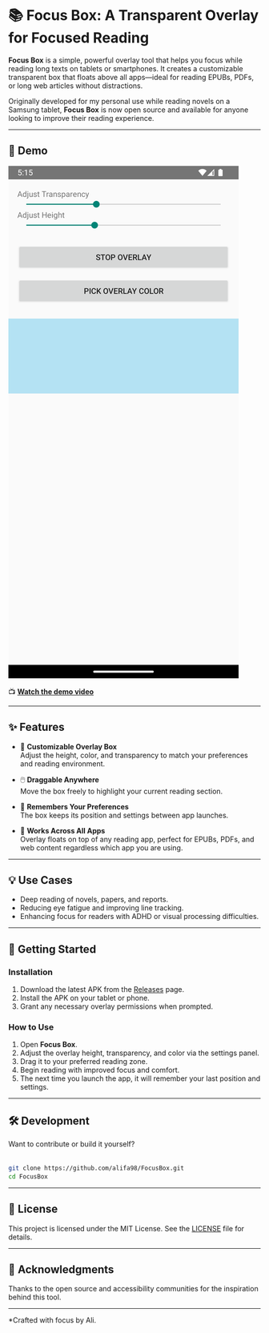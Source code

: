 
# 📚 Focus Box: A Transparent Overlay for Focused Reading

**Focus Box** is a simple, powerful overlay tool that helps you focus while reading long texts on tablets or smartphones. It creates a customizable transparent box that floats above all apps—ideal for reading EPUBs, PDFs, or long web articles without distractions.

Originally developed for my personal use while reading novels on a Samsung tablet, **Focus Box** is now open source and available for anyone looking to improve their reading experience.

---

## 🎥 Demo

![Screenshot of Focus Box in action](ss.png)

📺 [**Watch the demo video**](demo.webm)

---

## ✨ Features

- 🎨 **Customizable Overlay Box**  
  Adjust the height, color, and transparency to match your preferences and reading environment.

- 🖱️ **Draggable Anywhere**  
  Move the box freely to highlight your current reading section.

- 💾 **Remembers Your Preferences**  
  The box keeps its position and settings between app launches.

- 🧩 **Works Across All Apps**  
  Overlay floats on top of any reading app, perfect for EPUBs, PDFs, and web content regardless which app you are using.

---

## 💡 Use Cases

- Deep reading of novels, papers, and reports.
- Reducing eye fatigue and improving line tracking.
- Enhancing focus for readers with ADHD or visual processing difficulties.

---

## 🚀 Getting Started

### Installation

1. Download the latest APK from the [Releases](https://github.com/alifa98/FocusBox/releases) page.
2. Install the APK on your tablet or phone.
3. Grant any necessary overlay permissions when prompted.

### How to Use

1. Open **Focus Box**.
2. Adjust the overlay height, transparency, and color via the settings panel.
3. Drag it to your preferred reading zone.
4. Begin reading with improved focus and comfort.
5. The next time you launch the app, it will remember your last position and settings.

---

## 🛠️ Development

Want to contribute or build it yourself?

```bash

git clone https://github.com/alifa98/FocusBox.git
cd FocusBox

```

---

## 📜 License

This project is licensed under the MIT License. See the [LICENSE](LICENSE) file for details.

---

## 🙏 Acknowledgments

Thanks to the open source and accessibility communities for the inspiration behind this tool.

---

*Crafted with focus by Ali.
